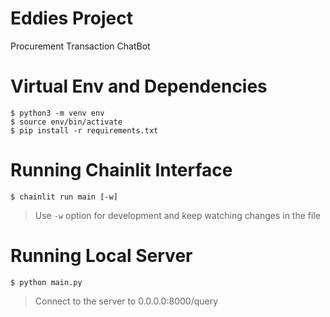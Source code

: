 # Eddies Project

Procurement Transaction ChatBot

# Virtual Env and Dependencies

```shell
$ python3 -m venv env
$ source env/bin/activate
$ pip install -r requirements.txt
```

# Running Chainlit Interface

```shell
$ chainlit run main [-w]
```

> Use `-w` option for development and keep watching changes in the file

# Running Local Server

```shell
$ python main.py
```

> Connect to the server to 0.0.0.0:8000/query

